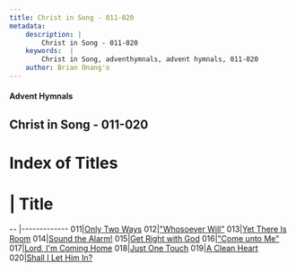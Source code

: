 ```yaml
---
title: Christ in Song - 011-020
metadata:
    description: |
        Christ in Song - 011-020
    keywords:  |
        Christ in Song, adventhymnals, advent hymnals, 011-020
    author: Brian Onang'o
---
```


#### Advent Hymnals
## Christ in Song - 011-020

# Index of Titles
# | Title                        
-- |-------------
011|[Only Two Ways](/christ-in-song/001-100/011-020/Only-Two-Ways)
012|["Whosoever Will"](/christ-in-song/001-100/011-020/"Whosoever-Will")
013|[Yet There Is Room](/christ-in-song/001-100/011-020/Yet-There-Is-Room)
014|[Sound the Alarm!](/christ-in-song/001-100/011-020/Sound-the-Alarm!)
015|[Get Right with God](/christ-in-song/001-100/011-020/Get-Right-with-God)
016|["Come unto Me"](/christ-in-song/001-100/011-020/"Come-unto-Me")
017|[Lord, I'm Coming Home](/christ-in-song/001-100/011-020/Lord,-I'm-Coming-Home)
018|[Just One Touch](/christ-in-song/001-100/011-020/Just-One-Touch)
019|[A Clean Heart](/christ-in-song/001-100/011-020/A-Clean-Heart)
020|[Shall I Let Him In?](/christ-in-song/001-100/011-020/Shall-I-Let-Him-In)